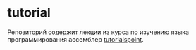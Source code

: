 # tutorial
Репозиторий содержит лекции из курса по изучению языка программирования ассемблер [tutorialspoint](https://www.tutorialspoint.com/assembly_programming/).
